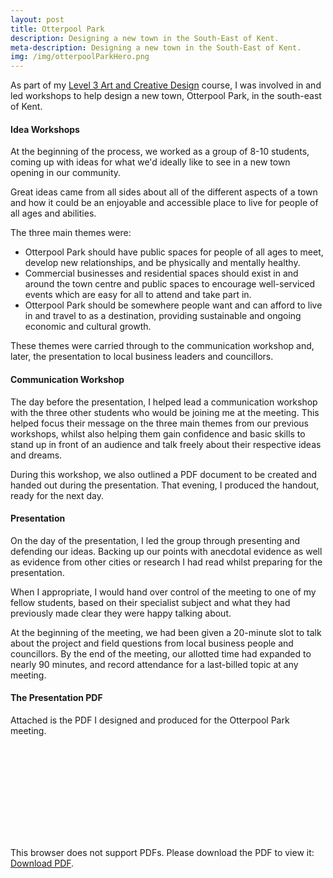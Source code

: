 ```yaml
---
layout: post
title: Otterpool Park
description: Designing a new town in the South-East of Kent.
meta-description: Designing a new town in the South-East of Kent.
img: /img/otterpoolParkHero.png
---
```


As part of my [Level 3 Art and Creative Design](http://eastkent.ac.uk/course/art-and-creative-design-level-3) course, I was involved in and led workshops to help design a new town, Otterpool Park, in the south-east of Kent.

#### Idea Workshops

At the beginning of the process, we worked as a group of 8-10 students, coming up with ideas for what we'd ideally like to see in a new town opening in our community.

Great ideas came from all sides about all of the different aspects of a town and how it could be an enjoyable and accessible place to live for people of all ages and abilities.

The three main themes were:

- Otterpool Park should have public spaces for people of all ages to meet, develop new relationships, and be physically and mentally healthy.
- Commercial businesses and residential spaces should exist in and around the town centre and public spaces to encourage well-serviced events which are easy for all to attend and take part in.
- Otterpool Park should be somewhere people want and can afford to live in and travel to as a destination, providing sustainable and ongoing economic and cultural growth.

These themes were carried through to the communication workshop and, later, the presentation to local business leaders and councillors.


#### Communication Workshop

The day before the presentation, I helped lead a communication workshop with the three other students who would be joining me at the meeting. This helped focus their message on the three main themes from our previous workshops, whilst also helping them gain confidence and basic skills to stand up in front of an audience and talk freely about their respective ideas and dreams.

During this workshop, we also outlined a PDF document to be created and handed out during the presentation. That evening, I produced the handout, ready for the next day.


#### Presentation

On the day of the presentation, I led the group through presenting and defending our ideas. Backing up our points with anecdotal evidence as well as evidence from other cities or research I had read whilst preparing for the presentation.

When I appropriate, I would hand over control of the meeting to one of my fellow students, based on their specialist subject and what they had previously made clear they were happy talking about.

At the beginning of the meeting, we had been given a 20-minute slot to talk about the project and field questions from local business people and councillors. By the end of the meeting, our allotted time had expanded to nearly 90 minutes, and record attendance for a last-billed topic at any meeting.

#### The Presentation PDF

Attached is the PDF I designed and produced for the Otterpool Park meeting.

<object data="http://www.samhutchings.co/img/OtterpoolPark.pdf" type="application/pdf" width="750px" height="750px">
    <embed src="http://www.samhutchings.co/img/OtterpoolPark.pdf" type="application/pdf">
        <p>This browser does not support PDFs. Please download the PDF to view it: <a href="http://www.samhutchings.co/img/OtterpoolPark.pdf">Download PDF</a>.</p>
    </embed>
</object>
